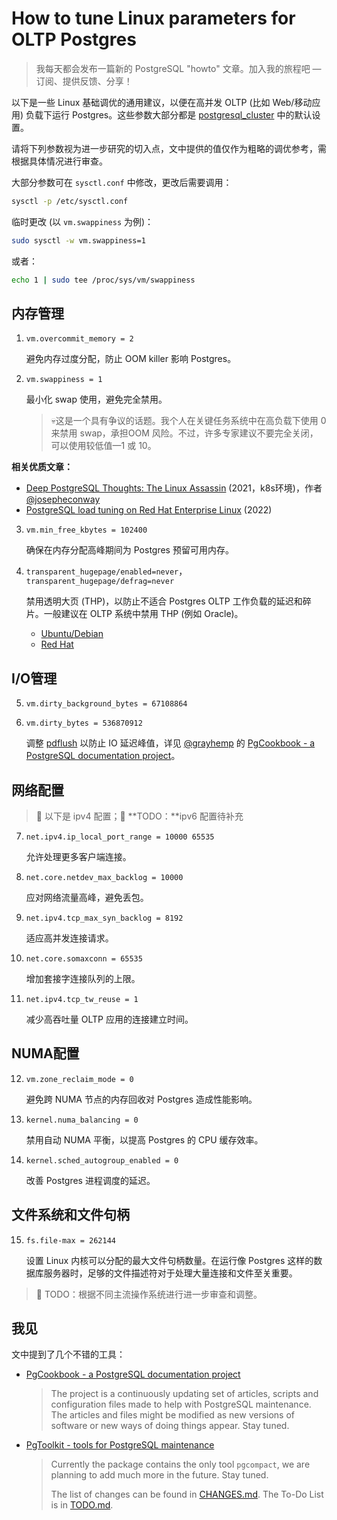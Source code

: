 # How to tune Linux parameters for OLTP Postgres

>我每天都会发布一篇新的 PostgreSQL "howto" 文章。加入我的旅程吧 — 订阅、提供反馈、分享！

以下是一些 Linux 基础调优的通用建议，以便在高并发 OLTP (比如 Web/移动应用) 负载下运行 Postgres。这些参数大部分都是 [postgresql_cluster](https://github.com/vitabaks/postgresql_cluster) 中的默认设置。

请将下列参数视为进一步研究的切入点，文中提供的值仅作为粗略的调优参考，需根据具体情况进行审查。

大部分参数可在 `sysctl.conf` 中修改，更改后需要调用：

```bash
sysctl -p /etc/sysctl.conf
```

临时更改 (以 `vm.swappiness` 为例)：

```bash
sudo sysctl -w vm.swappiness=1
```

或者：

```bash
echo 1 | sudo tee /proc/sys/vm/swappiness
```

## 内存管理

1. `vm.overcommit_memory = 2`

   避免内存过度分配，防止 OOM killer 影响 Postgres。

2. `vm.swappiness = 1`

   最小化 swap 使用，避免完全禁用。

   > 💀这是一个具有争议的话题。我个人在关键任务系统中在高负载下使用 0 来禁用 swap，承担OOM 风险。不过，许多专家建议不要完全关闭，可以使用较低值—1 或 10。

**相关优质文章：**

- [Deep PostgreSQL Thoughts: The Linux Assassin](https://crunchydata.com/blog/deep-postgresql-thoughts-the-linux-assassin) (2021，k8s环境)，作者 [@josepheconway](https://twitter.com/josepheconway)
- [PostgreSQL load tuning on Red Hat Enterprise Linux](https://redhat.com/en/blog/postgresql-load-tuning-red-hat-enterprise-linux) (2022)

3. `vm.min_free_kbytes = 102400`

   确保在内存分配高峰期间为 Postgres 预留可用内存。

4. `transparent_hugepage/enabled=never`，`transparent_hugepage/defrag=never`

   禁用透明大页 (THP)，以防止不适合 Postgres OLTP 工作负载的延迟和碎片。一般建议在 OLTP 系统中禁用 THP (例如 Oracle)。

   - [Ubuntu/Debian](https://stackoverflow.com/questions/44800633/how-to-disable-transparent-huge-pages-thp-in-ubuntu-16-04lts)
   - [Red Hat](https://access.redhat.com/solutions/46111)

## I/O管理

5. `vm.dirty_background_bytes = 67108864`

6. `vm.dirty_bytes = 536870912`

   调整 [pdflush](https://lwn.net/Articles/326552/) 以防止 IO 延迟峰值，详见 [@grayhemp](https://twitter.com/grayhemp) 的 [PgCookbook - a PostgreSQL documentation project](https://github.com/grayhemp/pgcookbook/blob/master/database_server_configuration.md)。

## 网络配置

> 📝 以下是 ipv4 配置；🎯 **TODO：**ipv6 配置待补充

7. `net.ipv4.ip_local_port_range = 10000 65535`

   允许处理更多客户端连接。

8. `net.core.netdev_max_backlog = 10000`

   应对网络流量高峰，避免丢包。

9. `net.ipv4.tcp_max_syn_backlog = 8192`

   适应高并发连接请求。

10. `net.core.somaxconn = 65535`

    增加套接字连接队列的上限。

11. `net.ipv4.tcp_tw_reuse = 1`

    减少高吞吐量 OLTP 应用的连接建立时间。

## NUMA配置

12. `vm.zone_reclaim_mode = 0`

    避免跨 NUMA 节点的内存回收对 Postgres 造成性能影响。

13. `kernel.numa_balancing = 0`

    禁用自动 NUMA 平衡，以提高 Postgres 的 CPU 缓存效率。

14. `kernel.sched_autogroup_enabled = 0`

    改善 Postgres 进程调度的延迟。

## 文件系统和文件句柄

15. `fs.file-max = 262144`

    设置 Linux 内核可以分配的最大文件句柄数量。在运行像 Postgres 这样的数据库服务器时，足够的文件描述符对于处理大量连接和文件至关重要。

> 🎯 TODO：根据不同主流操作系统进行进一步审查和调整。

## 我见

文中提到了几个不错的工具：

- [PgCookbook - a PostgreSQL documentation project](https://github.com/grayhemp/pgcookbook)

  > The project is a continuously updating set of articles, scripts and configuration files made to help with PostgreSQL maintenance. The articles and files might be modified as new versions of software or new ways of doing things appear. Stay tuned.

- [PgToolkit - tools for PostgreSQL maintenance](https://github.com/grayhemp/pgtoolkit)

  >Currently the package contains the only tool `pgcompact`, we are planning to add much more in the future. Stay tuned.
  >
  >The list of changes can be found in [CHANGES.md](https://github.com/grayhemp/pgtoolkit/blob/master/CHANGES.md). The To-Do List is in [TODO.md](https://github.com/grayhemp/pgtoolkit/blob/master/TODO.md).